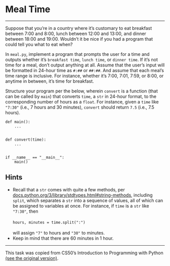 # Meal Time

---

Suppose that you’re in a country where it’s customary to eat breakfast between 7:00 and 8:00, lunch between 12:00 and 13:00, and dinner between 18:00 and 19:00. Wouldn’t it be nice if you had a program that could tell you what to eat when?

In `meal.py`, implement a program that prompts the user for a time and outputs whether it’s `breakfast time`, `lunch time`, or `dinner time`. If it’s not time for a meal, don’t output anything at all. Assume that the user’s input will be formatted in 24-hour time as `#:##` or `##:##`. And assume that each meal’s time range is inclusive. For instance, whether it’s 7:00, 7:01, 7:59, or 8:00, or anytime in between, it’s time for breakfast.

Structure your program per the below, wherein `convert` is a function (that can be called by `main`) that converts `time`, a `str` in 24-hour format, to the corresponding number of hours as a `float`. For instance, given a `time` like `"7:30"` (i.e., 7 hours and 30 minutes), `convert` should return `7.5` (i.e., 7.5 hours).

```
def main():
    ...


def convert(time):
    ...


if __name__ == "__main__":
    main()
```

## Hints

- Recall that a `str` comes with quite a few methods, per [docs.python.org/3/library/stdtypes.html#string-methods](docs.python.org/3/library/stdtypes.html#string-methods), including `split`, which separates a `str` into a sequence of values, all of which can be assigned to variables at once. For instance, if `time` is a `str` like `"7:30"`, then<br>
<br>`hours, minutes = time.split(":")`<br>
<br>will assign `"7"` to hours and `"30"` to minutes.
- Keep in mind that there are 60 minutes in 1 hour.

---

This task was copied from CS50’s Introduction to Programming with Python
[(see the original version)](https://cs50.harvard.edu/python/2022/psets/1/meal/).

